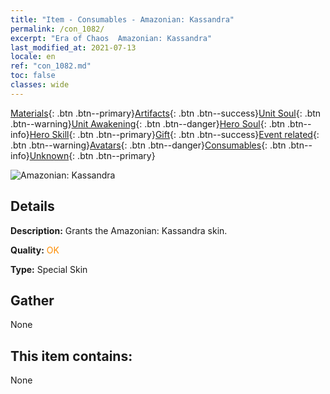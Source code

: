 ```yaml
---
title: "Item - Consumables - Amazonian: Kassandra"
permalink: /con_1082/
excerpt: "Era of Chaos  Amazonian: Kassandra"
last_modified_at: 2021-07-13
locale: en
ref: "con_1082.md"
toc: false
classes: wide
---
```

 [Materials](/Items/){: .btn .btn--primary}[Artifacts](/Items/Artifacts/){: .btn .btn--success}[Unit Soul](/Items/UnitSoul/){: .btn .btn--warning}[Unit Awakening](/Items/UnitAwakening/){: .btn .btn--danger}[Hero Soul](/Items/HeroSoul/){: .btn .btn--info}[Hero Skill](/Items/HeroSkill/){: .btn .btn--primary}[Gift](/Items/Gift/){: .btn .btn--success}[Event related](/Items/Events/){: .btn .btn--warning}[Avatars](/Items/Avatars/){: .btn .btn--danger}[Consumables](/Items/Consumables/){: .btn .btn--info}[Unknown](/Items/Unknown/){: .btn .btn--primary}

 ![Amazonian: Kassandra](/images/h/h_kashandela1.jpg)

## Details
 **Description:** Grants the Amazonian: Kassandra skin.

 **Quality:** <span style="color: #FF8C00">OK</span>

 **Type:** Special Skin

## Gather

  None

## This item contains:

  None

